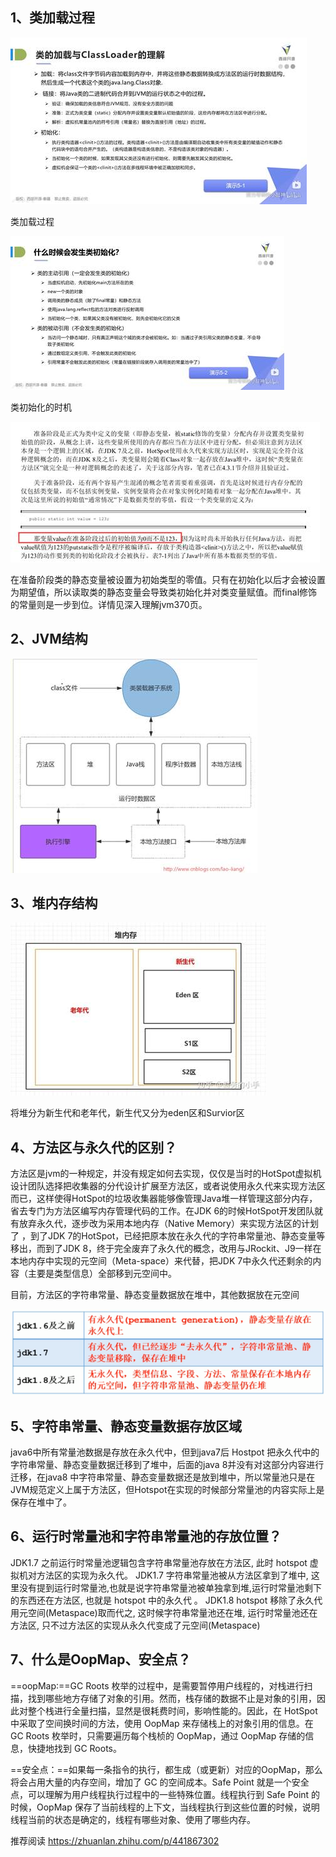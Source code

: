 ## 1、类加载过程

![img](jvm.assets/clip_image002.jpg)

类加载过程

![img](jvm.assets/clip_image004.jpg)

类初始化的时机

 

![img](jvm.assets/clip_image006.jpg)

 

在准备阶段类的静态变量被设置为初始类型的零值。只有在初始化以后才会被设置为期望值，所以读取类的静态变量会导致类初始化并对类变量赋值。而final修饰的常量则是一步到位。详情见深入理解jvm370页。

##  2、JVM结构

![img](jvm.assets/clip_image008.jpg)

## 3、**堆内存结构**

 

![img](jvm.assets/clip_image010.jpg)

将堆分为新生代和老年代，新生代又分为eden区和Survior区

 

## 4、**方法区与永久代的区别？**

方法区是jvm的一种规定，并没有规定如何去实现，仅仅是当时的HotSpot虚拟机设计团队选择把收集器的分代设计扩展至方法区，或者说使用永久代来实现方法区而已，这样使得HotSpot的垃圾收集器能够像管理Java堆一样管理这部分内存，省去专门为方法区编写内存管理代码的工作。在JDK 6的时候HotSpot开发团队就有放弃永久代，逐步改为采用本地内存（Native Memory）来实现方法区的计划了 ，到了JDK 7的HotSpot，已经把原本放在永久代的字符串常量池、静态变量等移出，而到了JDK 8，终于完全废弃了永久代的概念，改用与JRockit、J9一样在本地内存中实现的元空间（Meta-space）来代替，把JDK 7中永久代还剩余的内容（主要是类型信息）全部移到元空间中。

目前，方法区的字符串常量、静态变量数据放在堆中，其他数据放在元空间

![在这里插入图片描述](jvm.assets/clip_image011.png)

## 5、字符串常量、静态变量数据存放区域

java6中所有常量池数据是存放在永久代中，但到java7后 Hostpot 把永久代中的字符串常量、静态变量数据迁移到了堆中，后面的java 8并没有对这部分内容进行迁移，在java8 中字符串常量、静态变量数据还是放到堆中，所以常量池只是在JVM规范定义上属于方法区，但Hotspot在实现的时候部分常量池的内容实际上是保存在堆中了。

##  6、运行时常量池和字符串常量池的存放位置？

JDK1.7 之前运行时常量池逻辑包含字符串常量池存放在方法区, 此时 hotspot 虚拟机对方法区的实现为永久代。
JDK1.7 字符串常量池被从方法区拿到了堆中, 这里没有提到运行时常量池,也就是说字符串常量池被单独拿到堆,运行时常量池剩下的东西还在方法区, 也就是 hotspot 中的永久代 。
JDK1.8 hotspot 移除了永久代用元空间(Metaspace)取而代之, 这时候字符串常量池还在堆, 运行时常量池还在方法区, 只不过方法区的实现从永久代变成了元空间(Metaspace)

## 7、什么是OopMap、安全点？

==oopMap:==GC Roots 枚举的过程中，是需要暂停用户线程的，对栈进行扫描，找到哪些地方存储了对象的引用。然而，栈存储的数据不止是对象的引用，因此对整个栈进行全量扫描，显然是很耗费时间，影响性能的。因此，在 HotSpot 中采取了空间换时间的方法，使用 OopMap 来存储栈上的对象引用的信息。在 GC Roots 枚举时，只需要遍历每个栈桢的 OopMap，通过 OopMap 存储的信息，快捷地找到 GC Roots。

==安全点：==如果每一条指令的执行，都生成（或更新）对应的OopMap，那么将会占用大量的内存空间，增加了 GC 的空间成本。Safe Point 就是一个安全点，可以理解为用户线程执行过程中的一些特殊位置。线程执行到 Safe Point 的时候，OopMap 保存了当前线程的上下文，当线程执行到这些位置的时候，说明线程当前的状态是确定的，线程有哪些对象、使用了哪些内存。

推荐阅读 https://zhuanlan.zhihu.com/p/441867302